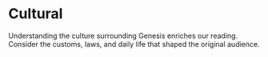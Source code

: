 # Cultural

Understanding the culture surrounding Genesis enriches our reading. Consider the customs, laws, and daily life that shaped the original audience.

